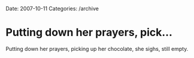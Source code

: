 Date: 2007-10-11
Categories: /archive

# Putting down her prayers, pick…

Putting down her prayers, picking up her chocolate, she sighs, still empty.
